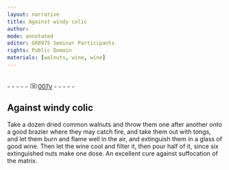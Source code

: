 ```yaml
---
layout: narrative
title: Against windy colic
author:
mode: annotated
editor: GR8975 Seminar Participants
rights: Public Domain
materials: [walnuts, wine, wine]
---
```


 <br/>- - - - - <a href="http://gallica.bnf.fr/ark:/12148/btv1b10500001g/f20.image"><img src="../assets/photo-icon.png" alt="folio image: " style="display:inline-block; margin-bottom:-3px;"/>007v</a> - - - - - <br/> 
## Against windy colic

 
  Take a dozen dried common walnuts and throw them one after another onto a good brazier where they may catch fire, and take them out with tongs, and let them burn and flame well in the air, and extinguish them in a glass of good wine. Then let the wine cool and filter it, then pour half of it, since six extinguished nuts make one dose. An excellent cure against suffocation of the matrix. 
 